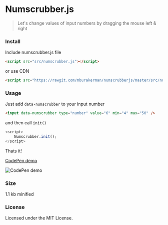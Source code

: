 # Numscrubber.js

>Let's change values of input numbers by dragging the mouse left & right


### Install

Include numscrubber.js file
```html
<script src="src/numscrubber.js"></script>
```
or use CDN
```html
<script src="https://rawgit.com/mburakerman/numscrubberjs/master/src/numscrubber.js"></script>
```

### Usage

Just add ```data-numscrubber``` to your input number  

```html
<input data-numscrubber type="number" value="6" min="4" max="50" />
```
and then call  ```init()```

```js
<script>
    Numscrubber.init();
</script>
```
Thats it!

[CodePen demo](http://codepen.io/anon/pen/rywPEE)

![CodePen demo](https://media.giphy.com/media/l0IygGSCTG9xhArXW/giphy.gif)

### Size

1.1 kb minified

### License

Licensed under the MIT License.
